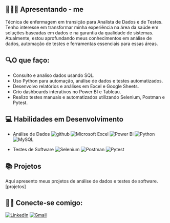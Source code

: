 ##  🙋🏻‍♀️ Apresentando - me

Técnica de enfermagem em transição para Analista de Dados e de Testes. Tenho interesse em transformar minha experiência na área da saúde em soluções baseadas em dados e na garantia da qualidade de sistemas. Atualmente, estou aprofundando meus conhecimentos em análise de dados, automação de testes e ferramentas essenciais para essas áreas.

## 🔍O que faço:

- Consulto e analiso dados usando SQL.
- Uso Python para automação, análise de dados e testes automatizados.
- Desenvolvo relatórios e análises em Excel e Google Sheets.
- Crio dashboards interativos no Power BI e Tableau.
- Realizo testes manuais e automatizados utilizando Selenium, Postman e Pytest.
  
## 💻 Habilidades em Desenvolvimento
- Análise de Dados  ![github](https://img.shields.io/badge/GitHub-000000?style=for-the-badge&logo=GitHub&logoColor=white)
![Microsoft Excel](https://img.shields.io/badge/Microsoft_Excel-217346?style=for-the-badge&logo=microsoft-excel&logoColor=white)
![Power Bi](https://img.shields.io/badge/power_bi-F2C811?style=for-the-badge&logo=powerbi&logoColor=black)
![Python](https://img.shields.io/badge/Python-3776AB?style=for-the-badge&logo=Python&logoColor=yellow)
![MySQL](https://img.shields.io/badge/mysql-4479A1.svg?style=for-the-badge&logo=mysql&logoColor=white)

- Testes de Software  ![Selenium](https://img.shields.io/badge/-selenium-%43B02A?style=for-the-badge&logo=selenium&logoColor=white)
![Postman](https://img.shields.io/badge/Postman-FF6C37?style=for-the-badge&logo=Postman&logoColor=yellow)
![Pytest](https://img.shields.io/badge/Pytest-0A9EDC?style=for-the-badge&logo=Pytest&logoColor=yellow)


## 📚 Projetos
Aqui apresento meus projetos de análise de dados e testes de software. [projetos]

## 👋🏻 Conecte-se comigo:
[![LinkedIn](https://img.shields.io/badge/LinkedIn-0077B5?style=for-the-badge&logo=linkedin&logoColor=white)](https://www.linkedin.com/in/arianagmcosta/)
[![Gmail](https://img.shields.io/badge/Gmail-D14836?style=for-the-badge&logo=gmail&logoColor=white)](ariana.guimaraes@gmail.com)

